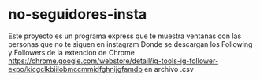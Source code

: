 # no-seguidores-insta
Este proyecto es un programa express que te muestra ventanas con las personas que no te siguen en instagram
Donde se descargan los Following y Followers de la extencion de Chrome https://chrome.google.com/webstore/detail/ig-tools-ig-follower-expo/kicgclkbiilobmccmmidfghnijgfamdb
en archivo .csv
